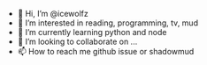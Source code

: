 - 👋 Hi, I’m @icewolfz
- 👀 I’m interested in reading, programming, tv, mud
- 🌱 I’m currently learning python and node
- 💞️ I’m looking to collaborate on ...
- 📫 How to reach me github issue or shadowmud

<!---
icewolfz/icewolfz is a ✨ special ✨ repository because its `README.md` (this file) appears on your GitHub profile.
You can click the Preview link to take a look at your changes.
--->
